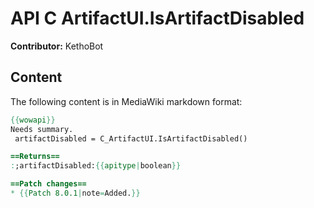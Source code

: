 # API C ArtifactUI.IsArtifactDisabled

**Contributor:** KethoBot

## Content

The following content is in MediaWiki markdown format:

```mediawiki
{{wowapi}}
Needs summary.
 artifactDisabled = C_ArtifactUI.IsArtifactDisabled()

==Returns==
:;artifactDisabled:{{apitype|boolean}}

==Patch changes==
* {{Patch 8.0.1|note=Added.}}
```